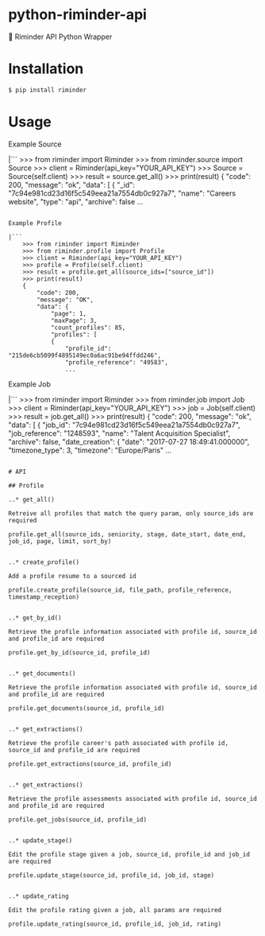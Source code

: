 # python-riminder-api
🐍 Riminder API Python Wrapper


# Installation

```sh
$ pip install riminder
```

# Usage

Example Source 

|```
    >>> from riminder import Riminder
    >>> from riminder.source import Source
    >>> client = Riminder(api_key="YOUR_API_KEY")
    >>> Source = Source(self.client)
    >>> result = source.get_all()
    >>> print(result)
    {
    "code": 200,
    "message": "ok",
    "data": [
        {
        "_id": "7c94e981cd23d16f5c549eea21a7554db0c927a7",
        "name": "Careers website",
        "type": "api",
        "archive": false
        ...
                
```

Example Profile 

|```
    >>> from riminder import Riminder
    >>> from riminder.profile import Profile
    >>> client = Riminder(api_key="YOUR_API_KEY")
    >>> profile = Profile(self.client)
    >>> result = profile.get_all(source_ids=["source_id"])
    >>> print(result)
    {
        "code": 200,
        "message": "OK",
        "data": {
            "page": 1,
            "maxPage": 3,
            "count_profiles": 85,
            "profiles": [
            {
                "profile_id": "215de6cb5099f4895149ec0a6ac91be94ffdd246",
                "profile_reference": "49583",
                ...

```
Example Job 

|```
    >>> from riminder import Riminder
    >>> from riminder.job import Job
    >>> client = Riminder(api_key="YOUR_API_KEY")
    >>> job = Job(self.client)
    >>> result = job.get_all()
    >>> print(result)
    {
        "code": 200,
        "message": "ok",
        "data": [
            {
            "job_id": "7c94e981cd23d16f5c549eea21a7554db0c927a7",
            "job_reference": "1248593",
            "name": "Talent Acquisition Specialist",
            "archive": false,
            "date_creation": {
                "date": "2017-07-27 18:49:41.000000",
                "timezone_type": 3,
                "timezone": "Europe/Paris"
            ...
                
```

# API

## Profile

..* get_all()

Retreive all profiles that match the query param, only source_ids are required

```
    profile.get_all(source_ids, seniority, stage, date_start, date_end, job_id, page, limit, sort_by)

```

..* create_profile()

Add a profile resume to a sourced id

```
    profile.create_profile(source_id, file_path, profile_reference, timestamp_reception)

```

..* get_by_id()

Retrieve the profile information associated with profile id, source_id and profile_id are required

```
    profile.get_by_id(source_id, profile_id)

```

..* get_documents()

Retrieve the profile information associated with profile id, source_id and profile_id are required

```
    profile.get_documents(source_id, profile_id)

```

..* get_extractions()

Retrieve the profile career's path associated with profile id, source_id and profile_id are required

```
    profile.get_extractions(source_id, profile_id)

```

..* get_extractions()

Retrieve the profile assessments associated with profile id, source_id and profile_id are required

```
    profile.get_jobs(source_id, profile_id)

```

..* update_stage()

Edit the profile stage given a job, source_id, profile_id and job_id are required

```
    profile.update_stage(source_id, profile_id, job_id, stage)

```

..* update_rating

Edit the profile rating given a job, all params are required

```
    profile.update_rating(source_id, profile_id, job_id, rating)

```




